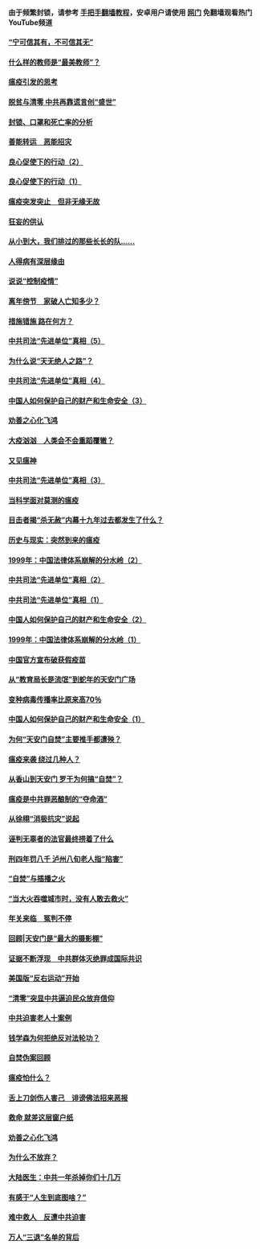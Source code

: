 #### 由于频繁封锁，请参考 [手把手翻墙教程](https://github.com/gfw-breaker/guides/wiki/)，安卓用户请使用 [网门](https://github.com/gfw-breaker/nogfw/blob/master/dl.md?t=03102000) 免翻墙观看热门YouTube频道 

#### [“宁可信其有，不可信其无”](../pages/19/421691.md?t=03102000) 

#### [什么样的教师是“最美教师”？](../pages/19/421755.md?t=03102000) 

#### [瘟疫引发的思考](../pages/19/421594.md?t=03102000) 

#### [脱贫与清零 中共再靠谎言创“盛世”](../pages/19/421590.md?t=03102000) 

#### [封锁、口罩和死亡率的分析](../pages/19/421495.md?t=03102000) 

#### [善能转运　恶能招灾](../pages/19/421334.md?t=03102000) 

#### [良心促使下的行动（2）](../pages/19/421361.md?t=03102000) 

#### [良心促使下的行动（1）](../pages/19/421302.md?t=03102000) 

#### [瘟疫突发突止　但非无缘无故](../pages/19/421281.md?t=03102000) 

#### [狂妄的供认](../pages/19/421199.md?t=03102000) 

#### [从小到大，我们排过的那些长长的队……](../pages/19/421243.md?t=03102000) 

#### [人得病有深层缘由](../pages/19/420864.md?t=03102000) 

#### [说说“控制疫情”](../pages/19/420831.md?t=03102000) 

#### [离年傍节　家破人亡知多少？](../pages/19/420563.md?t=03102000) 

#### [措施错施  路在何方？](../pages/19/420076.md?t=03102000) 

#### [中共司法“先进单位”真相（5）](../pages/19/419453.md?t=03102000) 

#### [为什么说“天无绝人之路”？](../pages/19/419618.md?t=03102000) 

#### [中共司法“先进单位”真相（4）](../pages/19/419452.md?t=03102000) 

#### [中国人如何保护自己的财产和生命安全（3）](../pages/19/419405.md?t=03102000) 

#### [劝善之心化飞鸿](../pages/19/418758.md?t=03102000) 

#### [大疫汹汹　人类会不会重蹈覆辙？](../pages/19/419691.md?t=03102000) 

#### [又见瘟神](../pages/19/419225.md?t=03102000) 

#### [中共司法“先进单位”真相（3）](../pages/19/419451.md?t=03102000) 

#### [当科学面对莫测的瘟疫](../pages/19/419625.md?t=03102000) 

#### [目击者揭“杀无赦”内幕十九年过去都发生了什么？](../pages/19/419617.md?t=03102000) 

#### [历史与现实：突然到来的瘟疫](../pages/19/419619.md?t=03102000) 

#### [1999年：中国法律体系崩解的分水岭（2）](../pages/19/419455.md?t=03102000) 

#### [中共司法“先进单位”真相（2）](../pages/19/419450.md?t=03102000) 

#### [中共司法“先进单位”真相（1）](../pages/19/419449.md?t=03102000) 

#### [中国人如何保护自己的财产和生命安全（2）](../pages/19/419404.md?t=03102000) 

#### [1999年：中国法律体系崩解的分水岭（1）](../pages/19/419454.md?t=03102000) 

#### [中国官方宣布破获假疫苗](../pages/19/419504.md?t=03102000) 

#### [从“教育局长是流氓”到蛇年的天安门广场](../pages/19/419470.md?t=03102000) 

#### [变种病毒传播率比原来高70％](../pages/19/419456.md?t=03102000) 

#### [中国人如何保护自己的财产和生命安全（1）](../pages/19/419403.md?t=03102000) 

#### [为何“天安门自焚”主要推手都遭殃？](../pages/19/419348.md?t=03102000) 

#### [瘟疫来袭 绕过几种人？](../pages/19/419349.md?t=03102000) 

#### [从香山到天安门 罗干为何搞“自焚”？](../pages/19/419270.md?t=03102000) 

#### [瘟疫是中共罪恶酿制的“夺命酒”](../pages/19/419223.md?t=03102000) 

#### [从徐栩“消极抗灾”说起](../pages/19/419224.md?t=03102000) 

#### [诬判无辜者的法官最终捞着了什么](../pages/19/419268.md?t=03102000) 

#### [刑四年罚八千 泸州八旬老人指“陷害”](../pages/19/419232.md?t=03102000) 

#### [“自焚”与插播之火](../pages/19/419226.md?t=03102000) 

#### [“当大火吞噬城市时，没有人敢去救火”](../pages/19/419077.md?t=03102000) 

#### [年关来临　冤判不停](../pages/19/419093.md?t=03102000) 

#### [回顾|天安门是“最大的摄影棚”](../pages/19/380866.md?t=03102000) 

#### [证据不断浮现　中共群体灭绝罪成国际共识](../pages/19/419031.md?t=03102000) 

#### [美国版“反右运动”开始](../pages/19/419030.md?t=03102000) 

#### [“清零”突显中共逼迫民众放弃信仰](../pages/19/418995.md?t=03102000) 

#### [中共迫害老人十案例](../pages/19/418831.md?t=03102000) 

#### [钱学森为何拒绝反对法轮功？](../pages/19/418905.md?t=03102000) 

#### [自焚伪案回顾](../pages/19/418799.md?t=03102000) 

#### [瘟疫怕什么？](../pages/19/418800.md?t=03102000) 

#### [舌上刀剑伤人害己　诽谤佛法招来恶报](../pages/19/418731.md?t=03102000) 

#### [救命 就差这层窗户纸](../pages/19/418706.md?t=03102000) 

#### [劝善之心化飞鸿](../pages/19/416766.md?t=03102000) 

#### [为什么不放弃？](../pages/19/418691.md?t=03102000) 

#### [大陆医生：中共一年杀掉你们十几万](../pages/19/418670.md?t=03102000) 

#### [有感于“人生到底图啥？”](../pages/19/418624.md?t=03102000) 

#### [难中救人　反遭中共迫害](../pages/19/418414.md?t=03102000) 

#### [万人“三退”名单的背后](../pages/19/418505.md?t=03102000) 


